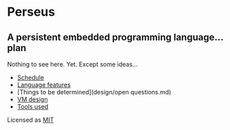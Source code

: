 # Perseus

## A persistent embedded programming language... plan

Nothing to see here. Yet. Except some ideas...

*   [Schedule](design/schedule.md)
*   [Language features](design/language.md)
*   [Things to be determined](design/open questions.md)
*   [VM design](design/vm.md)
*   [Tools used](design/tools.md)

Licensed as [MIT](license.md)